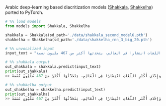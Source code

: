 Arabic deep-learning based diacritization models ([Shakkala](https://github.com/Barqawiz/Shakkala), [Shakkelha](https://github.com/AliOsm/shakkelha)) ported to PyTorch.

```python
# %% load models
from models import Shakkala, Shakkelha

shakkala = Shakkala(sd_path='./data/shakkala_second_model6.pth')
shakkelha = Shakkelha(sd_path='./data/shakkelha_rnn_3_big_20.pth')

# %% unvocalized input
input_text = "اللغة العربية هي أكثر اللغات السامية تحدثا، وإحدى أكثر اللغات انتشارا في العالم، يتحدثها أكثر من 467 مليون نسمة"

# %% shakkala output
out_shakkala = shakkala.predict(input_text)
print(out_shakkala)
>> اللُّغَةُ الْعَرَبِيَّةُ هِيَ أَكْثَرُ اللُّغَاتِ السَّامِيَةِ تَحَدُّثًا، وَإِحْدَى أَكْثَرِ اللُّغَاتِ انْتِشَارًا فِي الْعَالِمِ، يَتَحَدَّثُهَا أَكْثَرُ مَنْ 467 مُلْيُونُ نُسْمَةَ

# %% shakkelha output
out_shakkelha = shakkelha.predict(input_text)
print(out_shakkelha)
>> اللُّغَةُ الْعَرَبِيَّةُ هِيَ أَكْثَرُ اللُّغَاتِ السَّامِيَةِ تَحَدُّثًا، وَإِحْدَى أَكْثَرِ اللُّغَاتِ انْتِشَارًا فِي الْعَالِمِ، يَتَحَدَّثُهَا أَكْثَرُ مِنْ 467 مَلْيُونٍ نَسَمَةً


```
